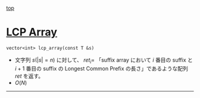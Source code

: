 [top](../README.md)

# [LCP Array](./lcp.hpp)

`vector<int> lcp_array(const T &s)`
- 文字列 $s(|s|=n)$ に対して、 $ret_i=$ 「suffix array において $i$ 番目の suffix と $i+1$ 番目の suffix の Longest Common Prefix の長さ」であるような配列 $ret$ を返す。
- $O(N)$

---

```cpp
```